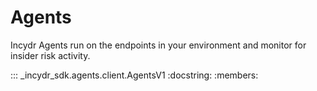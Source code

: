 # Agents

Incydr Agents run on the endpoints in your environment and monitor for insider risk activity.

::: _incydr_sdk.agents.client.AgentsV1
    :docstring:
    :members:
